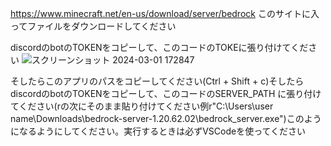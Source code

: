 https://www.minecraft.net/en-us/download/server/bedrock
このサイトに入ってファイルをダウンロードしてください

discordのbotのTOKENをコピーして、このコードのTOKEに張り付けてください
![スクリーンショット 2024-03-01 172847](https://github.com/world0182/Start_a_minecraft_server_on_discord/assets/161698386/67b52505-f949-4605-a183-3251bff62012)

そしたらこのアプリのパスをコピーしてください(Ctrl + Shift + c)そしたらdiscordのbotのTOKENをコピーして、このコードのSERVER_PATH に張り付けてください(rの次にそのまま貼り付けてください例r"C:\Users\user name\Downloads\bedrock-server-1.20.62.02\bedrock_server.exe")このようになるようにしてください。実行するときは必ずVSCodeを使ってください
